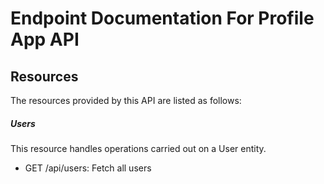 # Endpoint Documentation For Profile App API

## Resources

The resources provided by this API are listed as follows:

##### Users

This resource handles operations carried out on a User entity.

- GET /api/users: Fetch all users
